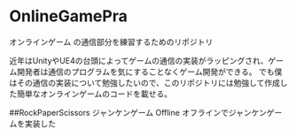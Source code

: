 # OnlineGamePra
オンラインゲーム の通信部分を練習するためのリポジトリ

近年はUnityやUE4の台頭によってゲームの通信の実装がラッピングされ、ゲーム開発者は通信のプログラムを気にすることなくゲーム開発ができる。
でも僕はその通信の実装について勉強したいので、このリポジトリには勉強して作成した簡単なオンラインゲームのコードを載せる。

##RockPaperScissors
ジャンケンゲーム
Offline
オフラインでジャンケンゲームを実装した
